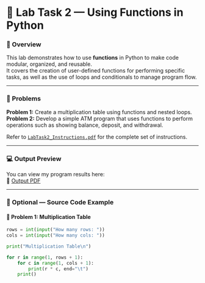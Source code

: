 # 🧊 Lab Task 2 — Using Functions in Python

### 📘 Overview
This lab demonstrates how to use **functions** in Python to make code modular, organized, and reusable.  
It covers the creation of user-defined functions for performing specific tasks, as well as the use of loops and conditionals to manage program flow.

---

### 🧩 Problems
**Problem 1:** Create a multiplication table using functions and nested loops.  
**Problem 2:** Develop a simple ATM program that uses functions to perform operations such as showing balance, deposit, and withdrawal.

Refer to [`LabTask2_Instructions.pdf`](./LabTask2_Instructions.pdf) for the complete set of instructions.

---

### 💻 Output Preview
You can view my program results here:  
📄 [Output PDF](./LabTask2_Output.pdf)

---

### 🐍 Optional — Source Code Example

#### 🧱 Problem 1: Multiplication Table
```python
rows = int(input("How many rows: "))
cols = int(input("How many cols: "))

print("Multiplication Table\n")

for r in range(1, rows + 1):
    for c in range(1, cols + 1):
        print(r * c, end="\t")
    print()
